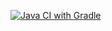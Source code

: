 [![Java CI with Gradle](https://github.com/PavelRomanovQA/CardBDD/actions/workflows/gradle.yml/badge.svg)](https://github.com/PavelRomanovQA/CardBDD/actions/workflows/gradle.yml)

